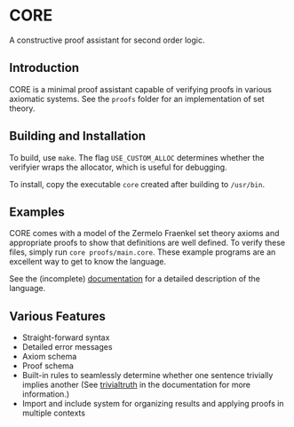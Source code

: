 # CORE
A constructive proof assistant for second order logic.

## Introduction

CORE is a minimal proof assistant capable of verifying proofs in various axiomatic systems. See the `proofs` folder for an implementation of set theory.

## Building and Installation

To build, use `make`. The flag `USE_CUSTOM_ALLOC` determines whether the verifyier wraps the allocator, which is useful for debugging.

To install, copy the executable `core` created after building to `/usr/bin`.

## Examples

CORE comes with a model of the Zermelo Fraenkel set theory axioms and appropriate proofs to show that definitions are well defined. To verify these files, simply
run `core proofs/main.core`. These example programs are an excellent way to get to know the language.

See the (incomplete) [documentation](https://core-verifier.readthedocs.io/en/latest/index.html) for a detailed description of the language.

## Various Features

- Straight-forward syntax
- Detailed error messages
- Axiom schema
- Proof schema
- Built-in rules to seamlessly determine whether one sentence trivially implies another (See [trivialtruth](https://core-verifier.readthedocs.io/en/latest/trivialtruth.html) in the documentation for more information.)
- Import and include system for organizing results and applying proofs in multiple contexts
